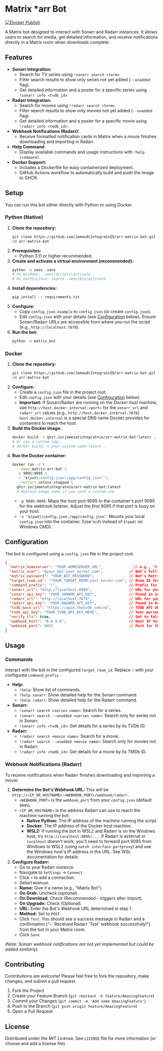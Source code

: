# Matrix *arr Bot

[![Docker Publish](https://github.com/JamesAtIntegratnIO/arr-matrix-bot/actions/workflows/docker-publish.yml/badge.svg)](https://github.com/JamesAtIntegratnIO/arr-matrix-bot/actions/workflows/docker-publish.yml)

A Matrix bot designed to interact with Sonarr and Radarr instances. It allows users to search for media, get detailed information, and receive notifications directly in a Matrix room when downloads complete.

## Features

*   **Sonarr Integration:**
    *   Search for TV series using `!sonarr search <term>`.
    *   Filter search results to show only series not yet added (`--unadded` flag).
    *   Get detailed information and a poster for a specific series using `!sonarr info <tvdb_id>`.
*   **Radarr Integration:**
    *   Search for movies using `!radarr search <term>`.
    *   Filter search results to show only movies not yet added (`--unadded` flag).
    *   Get detailed information and a poster for a specific movie using `!radarr info <tmdb_id>`.
*   **Webhook Notifications (Radarr):**
    *   Receive formatted notification cards in Matrix when a movie finishes downloading and importing in Radarr.
*   **Help Command:**
    *   Display available commands and usage instructions with `!help [command]`.
*   **Docker Support:**
    *   Includes a Dockerfile for easy containerized deployment.
    *   GitHub Actions workflow to automatically build and push the image to GHCR.

## Setup

You can run this bot either directly with Python or using Docker.

### Python (Native)

1.  **Clone the repository:**
    ```bash
    git clone https://github.com/JamesAtIntegratnIO/arr-matrix-bot.git
    cd arr-matrix-bot
    ```
2.  **Prerequisites:**
    *   Python 3.11 or higher recommended.
3.  **Create and activate a virtual environment (recommended):**
    ```bash
    python -m venv .venv
    # On Windows: .venv\Scripts\activate
    # On macOS/Linux: source .venv/bin/activate
    ```
4.  **Install dependencies:**
    ```bash
    pip install -r requirements.txt
    ```
5.  **Configure:**
    *   Copy `config.json.example` to `config.json` (or create `config.json`).
    *   Edit `config.json` with your details (see [Configuration](#configuration) below). Ensure Sonarr/Radarr URLs are accessible from where you run the script (e.g., `http://localhost:7878`).
6.  **Run the bot:**
    ```bash
    python -m matrix_bot
    ```

### Docker

1.  **Clone the repository:**
    ```bash
    git clone https://github.com/JamesAtIntegratnIO/arr-matrix-bot.git
    cd arr-matrix-bot
    ```
2.  **Configure:**
    *   Create a `config.json` file in the project root.
    *   Edit `config.json` with your details (see [Configuration](#configuration) below).
    *   **Important:** If Sonarr/Radarr are running on the *Docker host machine*, use `http://host.docker.internal:<port>` for the `sonarr_url` and `radarr_url` values (e.g., `http://host.docker.internal:7878`). `host.docker.internal` is a special DNS name Docker provides for containers to reach the host.
3.  **Build the Docker image:**
    ```bash
    docker build -t ghcr.io/jamesatintegratnio/arr-matrix-bot:latest .
    # Or use a custom tag:
    # docker build -t your-custom-name:latest .
    ```
4.  **Run the Docker container:**
    ```bash
    docker run -d \
      --name matrix-arr-bot \
      -p 9095:9095 \
      -v "$(pwd)/config.json:/app/config.json" \
      --restart unless-stopped \
      ghcr.io/jamesatintegratnio/arr-matrix-bot:latest
      # Replace image name if you used a custom one
    ```
    *   `-p 9095:9095`: Maps the host port 9095 to the container's port 9095 for the webhook listener. Adjust the *first* 9095 if that port is busy on your host.
    *   `-v "$(pwd)/config.json:/app/config.json"`: Mounts your local `config.json` into the container. (Use `%cd%` instead of `$(pwd)` on Windows CMD).

## Configuration

The bot is configured using a `config.json` file in the project root.

```json
{
  "matrix_homeserver": "YOUR_HOMESERVER_URL",              // e.g., "https://matrix.org"
  "matrix_user": "@your_bot:your_server.com",            // Bot's full Matrix User ID
  "matrix_password": "YOUR_BOT_PASSWORD",                // Bot's Matrix password
  "target_room_id": "!YOUR_TARGET_ROOM:your_server.com", // Room ID for notifications and commands
  "command_prefix": "!",                                 // Prefix for bot commands
  "sonarr_url": "http://localhost:8989",                 // URL for your Sonarr instance (use host.docker.internal for Docker)
  "sonarr_api_key": "YOUR_SONARR_API_KEY",               // Found in Sonarr > Settings > General
  "radarr_url": "http://localhost:7878",                 // URL for your Radarr instance (use host.docker.internal for Docker)
  "radarr_api_key": "YOUR_RADARR_API_KEY",               // Found in Radarr > Settings > General
  "tvdb_base_url": "https://api4.thetvdb.com/v4",        // TVDB API URL (usually no need to change)
  "tvdb_api_key": "YOUR_TVDB_API_KEY_HERE",              // Your personal TVDB API key (v4)
  "verify_tls": true,                                    // Set to false to ignore TLS certificate errors (use with caution)
  "webhook_host": "0.0.0.0",                             // Host IP for the bot's webhook server to listen on (0.0.0.0 listens on all interfaces)
  "webhook_port": 9095                                   // Port for the bot's webhook server
}
```

## Usage

### Commands

Interact with the bot in the configured `target_room_id`. Replace `!` with your configured `command_prefix`.

*   **Help:**
    *   `!help`: Show list of commands.
    *   `!help sonarr`: Show detailed help for the Sonarr command.
    *   `!help radarr`: Show detailed help for the Radarr command.
*   **Sonarr:**
    *   `!sonarr search <series name>`: Search for a series.
    *   `!sonarr search --unadded <series name>`: Search only for series not in Sonarr.
    *   `!sonarr info <tvdb_id>`: Get details for a series by its TVDb ID.
*   **Radarr:**
    *   `!radarr search <movie name>`: Search for a movie.
    *   `!radarr search --unadded <movie name>`: Search only for movies not in Radarr.
    *   `!radarr info <tmdb_id>`: Get details for a movie by its TMDb ID.

### Webhook Notifications (Radarr)

To receive notifications when Radarr finishes downloading and importing a movie:

1.  **Determine the Bot's Webhook URL:** This will be `http://<IP_OR_HOSTNAME>:<WEBHOOK_PORT>/webhook/radarr`.
    *   `<WEBHOOK_PORT>` is the `webhook_port` from your `config.json` (default `9095`).
    *   `<IP_OR_HOSTNAME>` is the address Radarr can use to reach the machine running the bot:
        *   **Native Python:** The IP address of the machine running the script.
        *   **Docker:** The IP address of the Docker host machine.
        *   **WSL2:** If running the bot in WSL2 and Radarr is on the Windows host, try `http://localhost:9095/...`. If Radarr is external or `localhost` doesn't work, you'll need to forward port 9095 from Windows to WSL2 (using `netsh interface portproxy`) and use the Windows host's IP address in the URL. See WSL documentation for details.
2.  **Configure Radarr:**
    *   Go to your Radarr instance.
    *   Navigate to `Settings` -> `Connect`.
    *   Click `+` to add a connection.
    *   Select `Webhook`.
    *   **Name:** Give it a name (e.g., "Matrix Bot").
    *   **On Grab:** Uncheck (optional).
    *   **On Download:** Check (Recommended - triggers after import).
    *   **On Upgrade:** Check (Optional).
    *   **URL:** Enter the Bot's Webhook URL determined in step 1.
    *   **Method:** Set to `POST`.
    *   Click `Test`. You should see a success message in Radarr and a confirmation ("✅ Received Radarr 'Test' webhook successfully!") from the bot in your Matrix room.
    *   Click `Save`.

*(Note: Sonarr webhook notifications are not yet implemented but could be added similarly).*

## Contributing

Contributions are welcome! Please feel free to fork the repository, make changes, and submit a pull request.

1.  Fork the Project
2.  Create your Feature Branch (`git checkout -b feature/AmazingFeature`)
3.  Commit your Changes (`git commit -m 'Add some AmazingFeature'`)
4.  Push to the Branch (`git push origin feature/AmazingFeature`)
5.  Open a Pull Request

## License

Distributed under the MIT License. See `LICENSE` file for more information (or choose and add a license file).